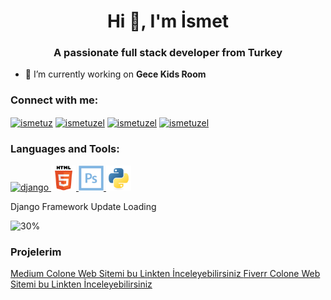 <h1 align="center">Hi 👋, I'm İsmet</h1>
<h3 align="center">A passionate full stack developer from Turkey</h3>

- 🔭 I’m currently working on **Gece Kids Room**

<h3 align="left">Connect with me:</h3>
<p align="left">
<a href="https://twitter.com/ismetuzell" target="blank"><img align="center" src="https://raw.githubusercontent.com/rahuldkjain/github-profile-readme-generator/master/src/images/icons/Social/twitter.svg" alt="ismetuz" height="30" width="40" /></a>
<a href="https://fb.com/ismetuzel" target="blank"><img align="center" src="https://raw.githubusercontent.com/rahuldkjain/github-profile-readme-generator/master/src/images/icons/Social/facebook.svg" alt="ismetuzel" height="30" width="40" /></a>
<a href="https://instagram.com/ismetuzel" target="blank"><img align="center" src="https://raw.githubusercontent.com/rahuldkjain/github-profile-readme-generator/master/src/images/icons/Social/instagram.svg" alt="ismetuzel" height="30" width="40" /></a>
<a href="https://www.youtube.com/@cizmelikediduman" target="blank"><img align="center" src="https://raw.githubusercontent.com/rahuldkjain/github-profile-readme-generator/master/src/images/icons/Social/youtube.svg" alt="ismetuzel" height="30" width="40" /></a>
</p>

<h3 align="left">Languages and Tools:</h3>
<p align="left"> <a href="https://www.djangoproject.com/" target="_blank" rel="noreferrer"> <img src="https://cdn.worldvectorlogo.com/logos/django.svg" alt="django" width="40" height="40"/> </a> <a href="https://www.w3.org/html/" target="_blank" rel="noreferrer"> <img src="https://raw.githubusercontent.com/devicons/devicon/master/icons/html5/html5-original-wordmark.svg" alt="html5" width="40" height="40"/> </a> <a href="https://www.photoshop.com/en" target="_blank" rel="noreferrer"> <img src="https://raw.githubusercontent.com/devicons/devicon/master/icons/photoshop/photoshop-line.svg" alt="photoshop" width="40" height="40"/> </a> <a href="https://www.python.org" target="_blank" rel="noreferrer"> <img src="https://raw.githubusercontent.com/devicons/devicon/master/icons/python/python-original.svg" alt="python" width="40" height="40"/> </a> </p>

<p>Django Framework Update Loading</p>

![30%](https://progress-bar.dev/18)

<h3> Projelerim </h3>

<a href="https://second-project-ismetuz.netlify.app/"> Medium Colone Web Sitemi bu Linkten İnceleyebilirsiniz <a/>
<a href="https://fiverr-clone-projects.netlify.app/"> Fiverr Colone Web Sitemi bu Linkten İnceleyebilirsiniz <a/>
